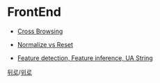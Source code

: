 # FrontEnd

* [Cross Browsing](https://github.com/SeongYongLee/TIL/tree/main/FrontEnd/Cross-Browsing)

* [Normalize vs Reset](https://github.com/SeongYongLee/TIL/tree/main/FrontEnd/Normalize-vs-Reset)

* [Feature detection, Feature inference, UA String](https://github.com/SeongYongLee/TIL/tree/main/FrontEnd/Feature-Detection-Feature-Inference-UA-String)

[뒤로](https://github.com/SeongYongLee/TIL/tree/main)/[위로](#frontend)